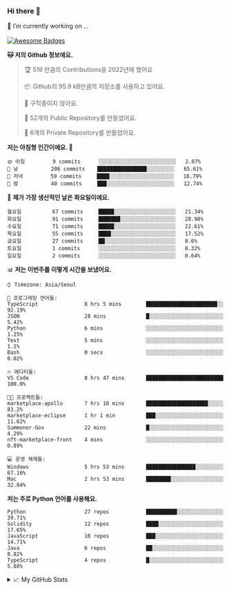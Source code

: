 ### Hi there 👋 
🔭 I’m currently working on ... </br></br>
[![Awesome Badges](https://img.shields.io/badge/Introduce-EN-green.svg)](https://github.com/tlatkdgus1/tlatkdgus1/blob/main/README.md.en)

<!--START_SECTION:waka-->
**🐱 저의 Github 정보에요.** 

> 🏆 519 만큼의 Contributions을 2022년에 했어요
 > 
> 📦 Github의 95.9 kB만큼의 저장소를 사용하고 있어요. 
 > 
> 🚫 구직중이지 않아요.
 > 
> 📜 52개의 Public Repository를 만들었어요. 
 > 
> 🔑 6개의 Private Repository를 만들었어요.  

**저는 아침형 인간이에요. 🐤** 

```text
🌞 아침         9 commits      ░░░░░░░░░░░░░░░░░░░░░░░░░   2.87% 
🌆 낮　         206 commits    ████████████████░░░░░░░░░   65.61% 
🌃 저녁         59 commits     ████░░░░░░░░░░░░░░░░░░░░░   18.79% 
🌙 밤　         40 commits     ███░░░░░░░░░░░░░░░░░░░░░░   12.74%

```
📅 **제가 가장 생산적인 날은 화요일이에요.** 

```text
월요일          67 commits     █████░░░░░░░░░░░░░░░░░░░░   21.34% 
화요일          91 commits     ███████░░░░░░░░░░░░░░░░░░   28.98% 
수요일          71 commits     █████░░░░░░░░░░░░░░░░░░░░   22.61% 
목요일          55 commits     ████░░░░░░░░░░░░░░░░░░░░░   17.52% 
금요일          27 commits     ██░░░░░░░░░░░░░░░░░░░░░░░   8.6% 
토요일          1 commits      ░░░░░░░░░░░░░░░░░░░░░░░░░   0.32% 
일요일          2 commits      ░░░░░░░░░░░░░░░░░░░░░░░░░   0.64%

```


📊 **저는 이번주를 이렇게 시간을 보냈어요.** 

```text
⌚︎ Timezone: Asia/Seoul

💬 프로그래밍 언어들: 
TypeScript               8 hrs 5 mins        ███████████████████████░░   92.19% 
JSON                     28 mins             █░░░░░░░░░░░░░░░░░░░░░░░░   5.42% 
Python                   6 mins              ░░░░░░░░░░░░░░░░░░░░░░░░░   1.25% 
Text                     5 mins              ░░░░░░░░░░░░░░░░░░░░░░░░░   1.1% 
Bash                     0 secs              ░░░░░░░░░░░░░░░░░░░░░░░░░   0.02%

🔥 에디터들: 
VS Code                  8 hrs 47 mins       █████████████████████████   100.0%

🐱‍💻 프로젝트들: 
marketplace-apollo       7 hrs 18 mins       ████████████████████░░░░░   83.2% 
marketplace-eclipse      1 hr 1 min          ███░░░░░░░░░░░░░░░░░░░░░░   11.62% 
Summonor-Gov             22 mins             █░░░░░░░░░░░░░░░░░░░░░░░░   4.29% 
nft-marketplace-front    4 mins              ░░░░░░░░░░░░░░░░░░░░░░░░░   0.89%

💻 운영 체제들: 
Windows                  5 hrs 53 mins       ████████████████░░░░░░░░░   67.16% 
Mac                      2 hrs 53 mins       ████████░░░░░░░░░░░░░░░░░   32.84%

```

**저는 주로 Python 언어를 사용해요.** 

```text
Python                   27 repos            ██████████░░░░░░░░░░░░░░░   39.71% 
Solidity                 12 repos            ████░░░░░░░░░░░░░░░░░░░░░   17.65% 
JavaScript               10 repos            ███░░░░░░░░░░░░░░░░░░░░░░   14.71% 
Java                     6 repos             ██░░░░░░░░░░░░░░░░░░░░░░░   8.82% 
TypeScript               4 repos             █░░░░░░░░░░░░░░░░░░░░░░░░   5.88%

```



<!--END_SECTION:waka-->

<details>
<summary>📈 My GitHub Stats</summary>
<p align="center"> <img src="https://github-readme-stats.vercel.app/api?username=tlatkdgus1&show_icons=true" alt="tlatkdgus1" />
</details>
